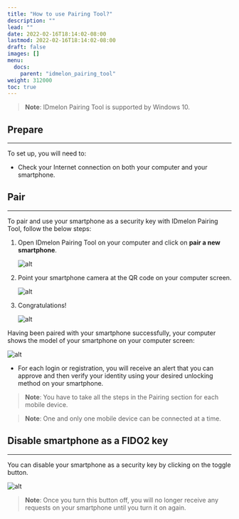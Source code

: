 ```yaml
---
title: "How to use Pairing Tool?"
description: ""
lead: ""
date: 2022-02-16T18:14:02-08:00
lastmod: 2022-02-16T18:14:02-08:00
draft: false
images: []
menu:
  docs:
    parent: "idmelon_pairing_tool"
weight: 312000
toc: true
---
```


> **Note**: IDmelon Pairing Tool is supported by Windows 10.  

## Prepare  

---

To set up, you will need to:  

- Check your Internet connection on both your computer and your smartphone.  

## Pair  

---

To pair and use your smartphone as a security key with IDmelon Pairing Tool, follow the below steps:  

1. Open IDmelon Pairing Tool on your computer and click on **pair a new smartphone**.  

    ![alt](/images/vendor/PairingTool/pairingtool_1.png)  

2. Point your smartphone camera at the QR code on your computer screen.  

    ![alt](/images/vendor/PairingTool/pairingtool_2.png)  

3. Congratulations!  

    ![alt](/images/vendor/PairingTool/pairingtool_3.png)  

Having been paired with your smartphone successfully, your computer shows the model of your smartphone on your computer screen:  

![alt](/images/vendor/PairingTool/pairingtool_4.png)  

- For each login or registration, you will receive an alert that you can approve and then verify your identity using your desired unlocking method on your smartphone.  

<!-- -->
> **Note**: You have to take all the steps in the Pairing section for each mobile device.  

<!-- -->
> **Note**: One and only one mobile device can be connected at a time.  

## Disable smartphone as a FIDO2 key  

---

You can disable your smartphone as a security key by clicking on the toggle button.  

![alt](/images/vendor/PairingTool/pairingtool_5.png)  

> **Note**: Once you turn this button off, you will no longer receive any requests on your smartphone until you turn it on again.  
